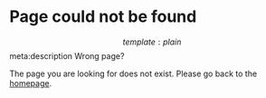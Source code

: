 # Page could not be found
$$ template:plain
$$ meta:description Wrong page?

The page you are looking for does not exist. Please go back to the [homepage](/).
